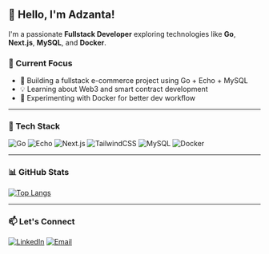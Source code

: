 ## 👋 Hello, I'm Adzanta!

I'm a passionate **Fullstack Developer** exploring technologies like **Go**, **Next.js**, **MySQL**, and **Docker**.

### 🚀 Current Focus
- 🔨 Building a fullstack e-commerce project using Go + Echo + MySQL
- 💡 Learning about Web3 and smart contract development
- 🧪 Experimenting with Docker for better dev workflow

---

### 🧰 Tech Stack
![Go](https://img.shields.io/badge/-Go-00ADD8?logo=go&logoColor=white)
![Echo](https://img.shields.io/badge/-Echo-132D46?logo=go&logoColor=white)
![Next.js](https://img.shields.io/badge/-Next.js-000000?logo=next.js)
![TailwindCSS](https://img.shields.io/badge/-TailwindCSS-06B6D4?logo=tailwindcss&logoColor=white)
![MySQL](https://img.shields.io/badge/-MySQL-4479A1?logo=mysql&logoColor=white)
![Docker](https://img.shields.io/badge/-Docker-2496ED?logo=docker&logoColor=white)

---

### 📊 GitHub Stats
[![Top Langs](https://github-readme-stats.vercel.app/api/top-langs/?username=adzanta&layout=compact&theme=radical)](https://github.com/adzanta)

---

### 📫 Let's Connect
[![LinkedIn](https://img.shields.io/badge/-LinkedIn-0A66C2?logo=linkedin&logoColor=white)](https://linkedin.com/in/alhafidz-william-adzanta)
[![Email](https://img.shields.io/badge/-Email-EA4335?logo=gmail&logoColor=white)](mailto:alhafidzwilliam@gmail.com)
